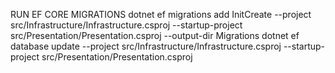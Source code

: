 
RUN EF CORE MIGRATIONS
dotnet ef migrations add InitCreate --project src/Infrastructure/Infrastructure.csproj --startup-project src/Presentation/Presentation.csproj --output-dir Migrations
dotnet ef database update --project src/Infrastructure/Infrastructure.csproj --startup-project src/Presentation/Presentation.csproj 
